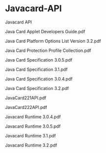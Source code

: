 # Javacard-API
Javacard API

Java Card Applet Developers Guide.pdf

Java Card Platform Options List Version 3.2.pdf

Java Card Protection Profile Collection.pdf

Java Card Specification 3.0.5.pdf

Java Card Specification 3.1.pdf

Java Card Specification 3.0.4.pdf

Java Card Specification 3.2.pdf

JavaCard221API.pdf

JavaCard222API.pdf

Javacard Runtime 3.0.4.pdf

Javacard Runtime 3.0.5.pdf

Javacard Runtime 3.1.pdf

Javacard Runtime 3.2.pdf
